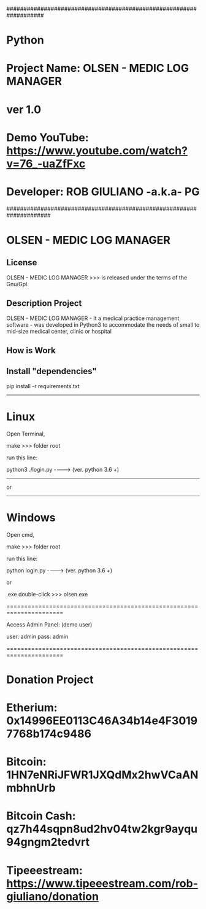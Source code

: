 ###################################################################
# Python
# Project Name: OLSEN - MEDIC LOG MANAGER
# ver  1.0
# Demo YouTube: https://www.youtube.com/watch?v=76_-uaZfFxc
# Developer: ROB GIULIANO  -a.k.a- PG
#####################################################################



OLSEN - MEDIC LOG MANAGER
=========================


License
--------------
OLSEN - MEDIC LOG MANAGER >>> is released under the terms of the Gnu/Gpl.


Description Project
------------------

OLSEN - MEDIC LOG MANAGER - It a medical practice management software -
 was developed in Python3 to accommodate the needs of small to mid-size medical center, clinic or hospital



How is Work
---------------------


Install "dependencies"
------------------------

pip install -r requirements.txt

---------------------------------------




Linux
======

Open Terminal,

make >>> folder root

run this line:

   python3  ./login.py             ---->      (ver. python 3.6 +)

----------------------------------------------------------------------

or

----------------------------------------------------------------------

Windows
============

Open cmd,

make >>> folder root

run this line:

   python login.py             ---->      (ver. python 3.6 +)
   
 or
 
 .exe  double-click  >>>  olsen.exe

======================================================================

Access Admin Panel: (demo user)

user: admin
pass: admin

======================================================================


Donation Project
===================

# Etherium:       0x14996EE0113C46A34b14e4F30197768b174c9486
# Bitcoin:        1HN7eNRiJFWR1JXQdMx2hwVCaANmbhnUrb
# Bitcoin Cash:   qz7h44sqpn8ud2hv04tw2kgr9ayqu94gngm2tedvrt
# Tipeeestream:   https://www.tipeeestream.com/rob-giuliano/donation

